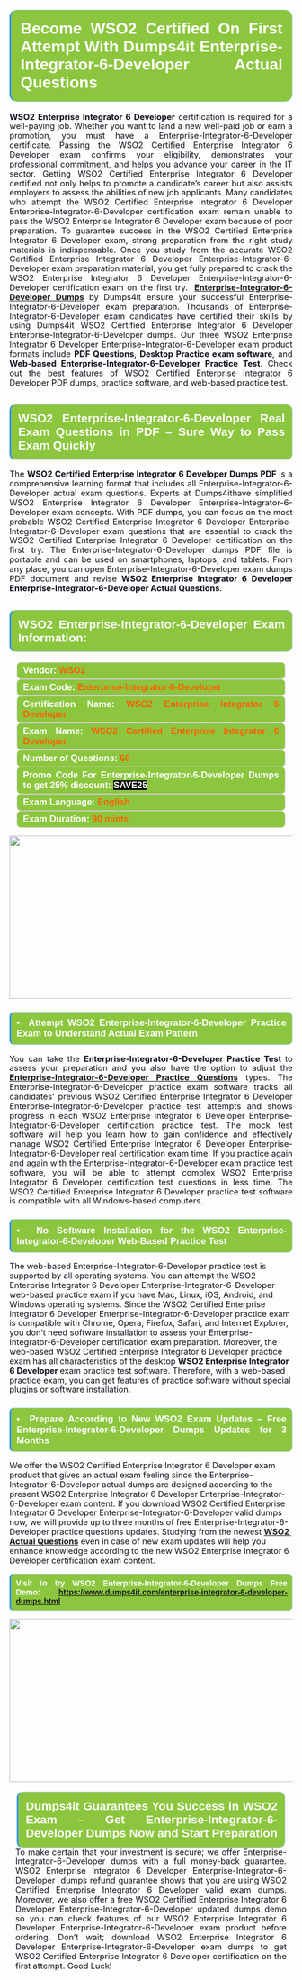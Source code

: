 

<h1 style="text-align: justify;"><span style="font-family:Arial,Helvetica,sans-serif;"><strong><span style="display: block; color: #FFFFFF; background: #8cc63f; border: 0.5px solid #AED6F1; border-left: 3px solid #3498DB; padding: .6em; border-radius: 0.5em;">Become WSO2 Certified On First Attempt With Dumps4it Enterprise-Integrator-6-Developer Actual Questions </span></strong></span></h1>

<p style="margin: 0in 0.0001pt; text-align: justify;"><span style="font-size:11pt"><span style="line-height:115%"><span sans-serif="" style="font-family:Arial,"><span style="color:#0e101a"><strong>WSO2 Enterprise Integrator 6 Developer</strong> certification is required for a well-paying job. Whether you want to land a new well-paid job or earn a promotion, you must have a Enterprise-Integrator-6-Developer certificate. Passing the WSO2 Certified Enterprise Integrator 6 Developer exam confirms your eligibility, demonstrates your professional commitment, and helps you advance your career in the IT sector. Getting WSO2 Certified Enterprise Integrator 6 Developer certified not only helps to promote a candidate’s career but also assists employers to assess the abilities of new job applicants. Many candidates who attempt the WSO2 Certified Enterprise Integrator 6 Developer Enterprise-Integrator-6-Developer certification exam remain unable to pass the WSO2 Enterprise Integrator 6 Developer exam because of poor preparation. To guarantee success in the WSO2 Certified Enterprise Integrator 6 Developer exam, strong preparation from the right study materials is indispensable. Once you study from the accurate WSO2 Certified Enterprise Integrator 6 Developer Enterprise-Integrator-6-Developer exam preparation material, you get fully prepared to crack the WSO2 Enterprise Integrator 6 Developer Enterprise-Integrator-6-Developer certification exam on the first try. <b> <a href="https://www.dumps4it.com/enterprise-integrator-6-developer-dumps.html">Enterprise-Integrator-6-Developer Dumps</a> </b>by<b> </b>Dumps4it ensure your successful Enterprise-Integrator-6-Developer exam preparation. Thousands of Enterprise-Integrator-6-Developer exam candidates have certified their skills by using Dumps4it WSO2 Certified Enterprise Integrator 6 Developer Enterprise-Integrator-6-Developer dumps. Our three WSO2 Enterprise Integrator 6 Developer Enterprise-Integrator-6-Developer exam product formats include <strong>PDF Questions</strong>, <strong>Desktop Practice exam software</strong>, and <strong>Web-based Enterprise-Integrator-6-Developer Practice Test</strong>. Check out the best features of WSO2 Certified Enterprise Integrator 6 Developer PDF dumps, practice software, and web-based practice test.</span></span></span></span></p>

<h2 style="text-align: justify;"><span style="font-family:Arial,Helvetica,sans-serif;"><strong><span style="display: block; color: #FFFFFF; background: #8cc63f; border: 0.5px solid #AED6F1; border-left: 3px solid #3498DB; padding: .6em; border-radius: 0.5em;">WSO2 Enterprise-Integrator-6-Developer Real Exam Questions in PDF – Sure Way to Pass Exam Quickly</span></strong></span></h2>

<p style="text-align: justify;"><span style="font-size:11pt"><span style="line-height:115%"><span sans-serif="" style="font-family:Arial,"><span style="color:#0e101a">The <strong>WSO2 Certified Enterprise Integrator 6 Developer Dumps PDF</strong> is a comprehensive learning format that includes all Enterprise-Integrator-6-Developer actual exam questions. Experts at Dumps4ithave simplified WSO2 Enterprise Integrator 6 Developer Enterprise-Integrator-6-Developer exam concepts. With PDF dumps, you can focus on the most probable WSO2 Certified Enterprise Integrator 6 Developer Enterprise-Integrator-6-Developer exam questions that are essential to crack the WSO2 Certified Enterprise Integrator 6 Developer certification on the first try. The Enterprise-Integrator-6-Developer dumps PDF file is portable and can be used on smartphones, laptops, and tablets. From any place, you can open Enterprise-Integrator-6-Developer exam dumps PDF document and revise <strong>WSO2 Enterprise Integrator 6 Developer Enterprise-Integrator-6-Developer Actual Questions</strong>. </span></span></span></span><span style="font-size:11pt"><span style="line-height:normal"><span sans-serif="" style="font-family:Calibri,"><span style="font-size:12.0pt"><span style="color:#0e101a"><span style="font-size:12pt"><span new="" roman="" style="font-family:" times=""><span calibri="" style="font-family:"><span style="color:#0e101a"><span style="font-size:14px;"> </span></span></span></span></span></span></span></span></span></span></p>

<h2 style="text-align: justify;"><span style="font-family:Arial,Helvetica,sans-serif;"><strong><span style="display: block; color: #FFFFFF; background: #8cc63f; border: 0.5px solid #AED6F1; border-left: 3px solid #3498DB; padding: .6em; border-radius: 0.5em;">WSO2 Enterprise-Integrator-6-Developer Exam Information:</span></strong></span></h2>

<div style="margin: 0cm 10pt; background: rgb(140, 198, 63); border: 1px solid rgb(204, 204, 204); padding: 5px 10px; border-radius: 0.5em; text-align: justify;"><span style="font-family:Arial,Helvetica,sans-serif;"><span style="font-size: 11pt;"><span style="line-height: normal;"><strong><span style="font-size: 12.0pt;"><span style="color: #FFFFFF;">Vendor:</span> <span style="color: #FF6106;">WSO2</span></span></strong></span></span></span></div>

<div style="margin: 0cm 10pt; background: rgb(140, 198, 63); border: 1px solid rgb(204, 204, 204); padding: 5px 10px; border-radius: 0.5em; text-align: justify;"><span style="font-family:Arial,Helvetica,sans-serif;"><span style="font-size: 11pt;"><span style="line-height: normal;"><strong><span style="font-size: 12.0pt;"><span style="color: #FFFFFF;">Exam Code:</span> <span style="color: #FF6106;">Enterprise-Integrator-6-Developer</span></span></strong></span></span></span></div>

<div style="margin: 0cm 10pt; background: rgb(140, 198, 63); border: 1px solid rgb(204, 204, 204); padding: 5px 10px; border-radius: 0.5em; text-align: justify;"><span style="font-family:Arial,Helvetica,sans-serif;"><span style="font-size: 11pt;"><span style="line-height: normal;"><strong><span style="font-size: 12.0pt;"><span style="color: #FFFFFF;">Certification Name:</span> <span style="color: #FF6106;">WSO2 Enterprise Integrator 6 Developer</span></span></strong></span></span></span></div>

<div style="margin: 0cm 10pt; background: rgb(140, 198, 63); border: 1px solid rgb(204, 204, 204); padding: 5px 10px; border-radius: 0.5em; text-align: justify;"><span style="font-family:Arial,Helvetica,sans-serif;"><span style="font-size: 11pt;"><span style="line-height: normal;"><strong><span style="font-size: 12.0pt;"><span style="color: #FFFFFF;">Exam Name:</span> <span style="color: #FF6106;">WSO2 Certified Enterprise Integrator 6 Developer</span></span></strong></span></span></span></div>

<div style="margin: 0cm 10pt; background: rgb(140, 198, 63); border: 1px solid rgb(204, 204, 204); padding: 5px 10px; border-radius: 0.5em; text-align: justify;"><span style="font-family:Arial,Helvetica,sans-serif;"><span style="font-size: 11pt;"><span style="line-height: normal;"><strong><span style="font-size: 12.0pt;"><span style="color: #FFFFFF;">Number of Questions: </span><span style="color: #FF6106;">60</span></span></strong></span></span></span></div>

<div style="margin: 0cm 10pt; background: rgb(140, 198, 63); border: 1px solid rgb(204, 204, 204); padding: 5px 10px; border-radius: 0.5em; text-align: justify;"><span style="font-family:Arial,Helvetica,sans-serif;"><span style="font-size: 11pt;"><span style="line-height: normal;"><strong><span style="font-size: 12.0pt;"><span style="color: #FFFFFF;">Promo Code For Enterprise-Integrator-6-Developer Dumps to get 25% discount: </span><span style="color:#FFFFFF;"><span style="background-color:#000000;">SAVE25</span></span></span></strong></span></span></span></div>

<div style="margin: 0cm 10pt; background: rgb(140, 198, 63); border: 1px solid rgb(204, 204, 204); padding: 5px 10px; border-radius: 0.5em; text-align: justify;"><span style="font-family:Arial,Helvetica,sans-serif;"><span style="font-size: 11pt;"><span style="line-height: normal;"><strong><span style="font-size: 12.0pt;"><span style="color: #FFFFFF;">Exam Language:</span> <span style="color: #FF6106;">English</span></span></strong></span></span></span></div>

<div style="margin: 0cm 10pt; background: rgb(140, 198, 63); border: 1px solid rgb(204, 204, 204); padding: 5px 10px; border-radius: 0.5em; text-align: justify;"><span style="font-family:Arial,Helvetica,sans-serif;"><span style="font-size: 11pt;"><span style="line-height: normal;"><strong><span style="font-size: 12.0pt;"><span style="color: #FFFFFF;">Exam Duration: </span><span style="color: #FF6106;">90 mints</span></span></strong></span></span></span></div>

<p style="text-align: center;"><a href="https://www.dumps4it.com/enterprise-integrator-6-developer-dumps.html"><img src="https://i.imgur.com/a474NNd.jpg" style="height: 290px; width: 700px;" /></a></p>

<h3 style="text-align: justify;"><span style="font-family:Arial,Helvetica,sans-serif;"><strong><span style="display: block; color: #FFFFFF; background: #8cc63f; border: 0.5px solid #AED6F1; border-left: 3px solid #3498DB; padding: .6em; border-radius: 0.5em;">•  Attempt WSO2 Enterprise-Integrator-6-Developer Practice Exam to Understand Actual Exam Pattern </span></strong></span></h3>

<p style="text-align:justify; margin-right:0in; margin-left:0in"><span style="font-size:11pt"><span style="line-height:115%"><span sans-serif="" style="font-family:Arial,"><span style="color:#0e101a">You can take the <strong>Enterprise-Integrator-6-Developer Practice Test </strong>to assess your preparation and you also have the option to adjust the <a href="https://www.dumps4it.com/enterprise-integrator-6-developer-dumps.html"><strong>Enterprise-Integrator-6-Developer Practice Questions</strong></a> types. The Enterprise-Integrator-6-Developer practice exam software tracks all candidates' previous WSO2 Certified Enterprise Integrator 6 Developer Enterprise-Integrator-6-Developer practice test attempts and shows progress in each WSO2 Enterprise Integrator 6 Developer Enterprise-Integrator-6-Developer certification practice test. The mock test software will help you learn how to gain confidence and effectively manage WSO2 Certified Enterprise Integrator 6 Developer Enterprise-Integrator-6-Developer real certification exam time. If you practice again and again with the Enterprise-Integrator-6-Developer exam practice test software, you will be able to attempt complex WSO2 Enterprise Integrator 6 Developer certification test questions in less time. The WSO2 Certified Enterprise Integrator 6 Developer practice test software is compatible with all Windows-based computers.</span></span></span></span></p>

<h3 style="text-align: justify;"><span style="font-family:Arial,Helvetica,sans-serif;"><strong><span style="display: block; color: #FFFFFF; background: #8cc63f; border: 0.5px solid #AED6F1; border-left: 3px solid #3498DB; padding: .6em; border-radius: 0.5em;">•  No Software Installation for the WSO2 Enterprise-Integrator-6-Developer Web-Based Practice Test </span></strong></span></h3>

<p><span style="font-size:11pt"><span style="line-height:115%"><span sans-serif="" style="font-family:Arial,"><span style="color:#0e101a">The web-based Enterprise-Integrator-6-Developer practice test is supported by all operating systems. You can attempt the WSO2 Enterprise Integrator 6 Developer Enterprise-Integrator-6-Developer web-based practice exam if you have Mac, Linux, iOS, Android, and Windows operating systems. Since the WSO2 Certified Enterprise Integrator 6 Developer Enterprise-Integrator-6-Developer practice exam is compatible with Chrome, Opera, Firefox, Safari, and Internet Explorer, you don’t need software installation to assess your Enterprise-Integrator-6-Developer certification exam preparation. Moreover, the web-based WSO2 Certified Enterprise Integrator 6 Developer practice exam has all characteristics of the desktop <strong>WSO2 Enterprise Integrator 6 Developer </strong>exam practice test software. Therefore, with a web-based practice exam, you can get features of practice software without special plugins or software installation.</span></span></span></span></p>

<h3 style="text-align: justify;"><span style="font-family:Arial,Helvetica,sans-serif;"><strong><span style="display: block; color: #FFFFFF; background: #8cc63f; border: 0.5px solid #AED6F1; border-left: 3px solid #3498DB; padding: .6em; border-radius: 0.5em;">•  Prepare According to New WSO2 Exam Updates – Free Enterprise-Integrator-6-Developer Dumps Updates for 3 Months</span></strong></span></h3>

<p><span style="font-size:11pt"><span style="line-height:115%"><span sans-serif="" style="font-family:Arial,"><span style="color:#0e101a">We offer the WSO2 Certified Enterprise Integrator 6 Developer exam product that gives an actual exam feeling since the Enterprise-Integrator-6-Developer actual dumps are designed according to the present WSO2 Enterprise Integrator 6 Developer Enterprise-Integrator-6-Developer exam content. If you download WSO2 Certified Enterprise Integrator 6 Developer Enterprise-Integrator-6-Developer valid dumps now, we will provide up to three months of free Enterprise-Integrator-6-Developer practice questions updates. Studying from the newest <a href="https://www.dumps4it.com/wso2-real-exams.html"><strong>WSO2  Actual Questions</strong></a> even in case of new exam updates will help you enhance knowledge according to the new WSO2 Enterprise Integrator 6 Developer certification exam content.</span></span></span></span></p>

<p style="text-align:justify; margin-right:0in; margin-left:0in"><span style="font-family:Arial,Helvetica,sans-serif;"><strong><span style="display: block; color: #FFFFFF; background: #8cc63f; border: 0.5px solid #AED6F1; border-left: 3px solid #3498DB; padding: .6em; border-radius: 0.5em;"><span ms="" trebuchet="">Visit to try WSO2 Enterprise-Integrator-6-Developer Dumps Free Demo: </span><a href="https://www.dumps4it.com/enterprise-integrator-6-developer-dumps.html" ms="" trebuchet="">https://www.dumps4it.com/enterprise-integrator-6-developer-dumps.html</a></span></strong></span></p>

<p style="margin: 0in 0.0001pt; text-align: center;"><a href="https://www.dumps4it.com/enterprise-integrator-6-developer-dumps.html"><img src="https://i.imgur.com/tHvwmqt.jpg" style="height: 290px; width: 700px;" /></a></p>

<p style="margin: 0in 0.0001pt; text-align: center;"> </p>

<h2 style="margin: 0in 10pt; text-align: justify;"><span style="font-family:Arial,Helvetica,sans-serif;"><strong><span style="display: block; color: #FFFFFF; background: #8cc63f; border: 0.5px solid #AED6F1; border-left: 3px solid #3498DB; padding: .6em; border-radius: 0.5em;">Dumps4it Guarantees You Success in WSO2 Exam – Get Enterprise-Integrator-6-Developer Dumps Now and Start Preparation </span></strong></span></h2>

<p style="text-align:justify; margin:0in 8pt"><span style="font-size:11pt"><span style="line-height:115%"><span sans-serif="" style="font-family:Arial,"><span style="color:#0e101a">To make certain that your investment is secure; we offer Enterprise-Integrator-6-Developer dumps with a full money-back guarantee. WSO2 Enterprise Integrator 6 Developer Enterprise-Integrator-6-Developer  dumps refund guarantee shows that you are using WSO2 Certified Enterprise Integrator 6 Developer valid exam dumps. Moreover, we also offer a free WSO2 Certified Enterprise Integrator 6 Developer Enterprise-Integrator-6-Developer updated dumps demo so you can check features of our WSO2 Enterprise Integrator 6 Developer Enterprise-Integrator-6-Developer exam product before ordering. Don’t wait; download WSO2 Enterprise Integrator 6 Developer Enterprise-Integrator-6-Developer exam dumps to get WSO2 Certified Enterprise Integrator 6 Developer certification on the first attempt. Good Luck!</span></span></span></span></p>
<gdiv></gdiv><gdiv></gdiv><gdiv></gdiv><gdiv></gdiv><gdiv></gdiv><gdiv></gdiv><gdiv></gdiv><gdiv></gdiv><gdiv></gdiv><gdiv></gdiv><gdiv></gdiv><gdiv></gdiv><gdiv></gdiv><gdiv></gdiv><gdiv></gdiv><gdiv></gdiv><gdiv></gdiv><gdiv></gdiv><gdiv></gdiv><gdiv></gdiv><gdiv></gdiv><gdiv></gdiv><gdiv></gdiv><gdiv></gdiv><gdiv></gdiv><gdiv></gdiv><gdiv></gdiv><gdiv></gdiv><gdiv></gdiv><gdiv></gdiv>
